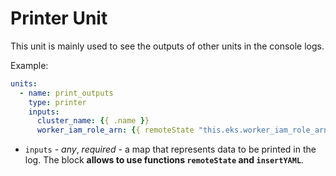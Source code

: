 # Printer Unit

This unit is mainly used to see the outputs of other units in the console logs.

Example:

```yaml
units:
  - name: print_outputs
    type: printer
    inputs:
      cluster_name: {{ .name }}
      worker_iam_role_arn: {{ remoteState "this.eks.worker_iam_role_arn" }}
```

* `inputs` - *any*, *required* - a map that represents data to be printed in the log. The block **allows to use functions `remoteState` and `insertYAML`**.
